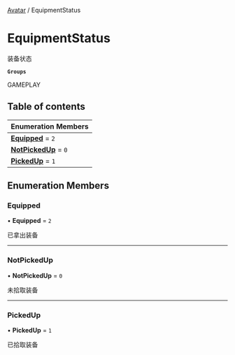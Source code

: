 [Avatar](../groups/Avatar.Avatar.md) / EquipmentStatus

# EquipmentStatus <Badge type="tip" text="Enumeration" /> <Score text="EquipmentStatus" />

装备状态

**`Groups`**

GAMEPLAY

## Table of contents

| Enumeration Members |
| :-----|
| **[Equipped](Gameplay.EquipmentStatus.md#equipped)** = ``2`` <br> |
| **[NotPickedUp](Gameplay.EquipmentStatus.md#notpickedup)** = ``0`` <br> |
| **[PickedUp](Gameplay.EquipmentStatus.md#pickedup)** = ``1`` <br> |

## Enumeration Members

### Equipped <Score text="Equipped" /> 

• **Equipped** = ``2``

已拿出装备

___

### NotPickedUp <Score text="NotPickedUp" /> 

• **NotPickedUp** = ``0``

未拾取装备

___

### PickedUp <Score text="PickedUp" /> 

• **PickedUp** = ``1``

已拾取装备
